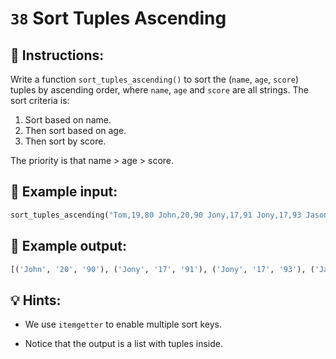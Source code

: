 # `38` Sort Tuples Ascending

## 📝 Instructions:

Write a function `sort_tuples_ascending()` to sort the (`name`, `age`, `score`) tuples by ascending order, where `name`, `age` and `score` are all strings. The sort criteria is:

1. Sort based on name.
2. Then sort based on age.
3. Then sort by score.

The priority is that name > age > score.

## 📎 Example input:

```py
sort_tuples_ascending("Tom,19,80 John,20,90 Jony,17,91 Jony,17,93 Jason,21,85")
```

## 📎 Example output:

```py
[('John', '20', '90'), ('Jony', '17', '91'), ('Jony', '17', '93'), ('Jason', '21', '85'), ('Tom', '19', '80')]
```

## 💡 Hints:

+ We use `itemgetter` to enable multiple sort keys.

+ Notice that the output is a list with tuples inside.

